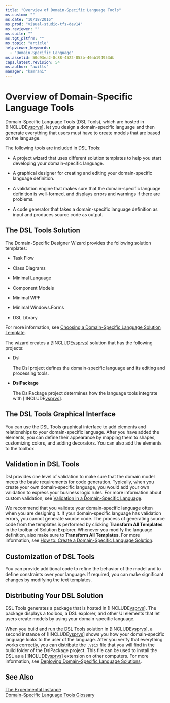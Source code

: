 ```yaml
---
title: "Overview of Domain-Specific Language Tools"
ms.custom: ""
ms.date: "10/18/2016"
ms.prod: "visual-studio-tfs-dev14"
ms.reviewer: ""
ms.suite: ""
ms.tgt_pltfrm: ""
ms.topic: "article"
helpviewer_keywords: 
  - "Domain-Specific Language"
ms.assetid: 50d93ea2-8c88-4522-853b-40ab194953db
caps.latest.revision: 54
ms.author: "awills"
manager: "kamrani"
---
```

# Overview of Domain-Specific Language Tools
Domain-Specific Language Tools (DSL Tools), which are hosted in [!INCLUDE[vsprvs](../codequality/includes/vsprvs_md.md)], let you design a domain-specific language and then generate everything that users must have to create models that are based on the language.  
  
 The following tools are included in DSL Tools:  
  
-   A project wizard that uses different solution templates to help you start developing your domain-specific language.  
  
-   A graphical designer for creating and editing your domain-specific language definition.  
  
-   A validation engine that makes sure that the domain-specific language definition is well-formed, and displays errors and warnings if there are problems.  
  
-   A code generator that takes a domain-specific language definition as input and produces source code as output.  
  
## The DSL Tools Solution  
 The Domain-Specific Designer Wizard provides the following solution templates:  
  
-   Task Flow  
  
-   Class Diagrams  
  
-   Minimal Language  
  
-   Component Models  
  
-   Minimal WPF  
  
-   Minimal Windows.Forms  
  
-   DSL Library  
  
 For more information, see [Choosing a Domain-Specific Language Solution Template](../modeling/choosing-a-domain-specific-language-solution-template.md).  
  
 The wizard creates a [!INCLUDE[vsprvs](../codequality/includes/vsprvs_md.md)] solution that has the following projects:  
  
-   Dsl  
  
     The Dsl project defines the domain-specific language and its editing and processing tools.  
  
-   **DslPackage**  
  
     The DslPackage project determines how the language tools integrate with [!INCLUDE[vsprvs](../codequality/includes/vsprvs_md.md)].  
  
## The DSL Tools Graphical Interface  
 You can use the DSL Tools graphical interface to add elements and relationships to your domain-specific language. After you have added the elements, you can define their appearance by mapping them to shapes, customizing colors, and adding decorators. You can also add the elements to the toolbox.  
  
## Validation in DSL Tools  
 Dsl provides one level of validation to make sure that the domain model meets the basic requirements for code generation. Typically, when you create your own domain-specific language, you would add your own validation to express your business logic rules. For more information about custom validation, see [Validation in a Domain-Specific Language](../modeling/validation-in-a-domain-specific-language.md).  
  
 We recommend that you validate your domain-specific language often when you are designing it. If your domain-specific language has validation errors, you cannot generate source code. The process of generating source code from the templates is performed by clicking **Transform All Templates** in the toolbar of Solution Explorer. Whenever you modify the language definition, also make sure to **Transform All Templates**. For more information, see [How to: Create a Domain-Specific Language Solution](../modeling/how-to--create-a-domain-specific-language-solution.md).  
  
## Customization of DSL Tools  
 You can provide additional code to refine the behavior of the model and to define constraints over your language. If required, you can make significant changes by modifying the text templates.  
  
## Distributing Your DSL Solution  
 DSL Tools generates a package that is hosted in [!INCLUDE[vsprvs](../codequality/includes/vsprvs_md.md)]. The package displays a toolbox, a DSL explorer, and other UI elements that let users create models by using your domain-specific language.  
  
 When you build and run the DSL Tools solution in [!INCLUDE[vsprvs](../codequality/includes/vsprvs_md.md)], a second instance of [!INCLUDE[vsprvs](../codequality/includes/vsprvs_md.md)] shows you how your domain-specific language looks to the user of the language. After you verify that everything works correctly, you can distribute the `.vsix` file that you will find in the build folder of the DslPackage project. This file can be used to install the DSL as a [!INCLUDE[vsprvs](../codequality/includes/vsprvs_md.md)] extension on other computers.  For more information, see [Deploying Domain-Specific Language Solutions](../modeling/deploying-domain-specific-language-solutions.md).  
  
## See Also  
 [The Experimental Instance](../extensibility/the-experimental-instance.md)   
 [Domain-Specific Language Tools Glossary](http://msdn.microsoft.com/en-us/ca5e84cb-a315-465c-be24-76aa3df276aa)